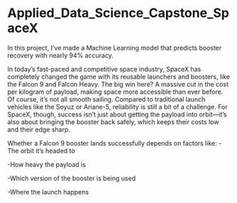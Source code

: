 # Applied_Data_Science_Capstone_SpaceX
In this project, I've made a Machine Learning model that predicts booster recovery with nearly 94% accuracy. 

In today’s fast-paced and competitive space industry, SpaceX has completely changed the game with its reusable launchers and boosters, like the Falcon 9 and Falcon Heavy. The big win here? A massive cut in the cost per kilogram of payload, making space more accessible than ever before. Of course, it’s not all smooth sailing. Compared to traditional launch vehicles like the Soyuz or Ariane-5, reliability is still a bit of a challenge. For SpaceX, though, success isn’t just about getting the payload into orbit—it’s also about bringing the booster back safely, which keeps their costs low and their edge sharp.

Whether a Falcon 9 booster lands successfully depends on factors like:
-The orbit it’s headed to

-How heavy the payload is

-Which version of the booster is being used

-Where the launch happens


